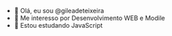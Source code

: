 - 👋 Olá, eu sou @gileadeteixeira
- 👀 Me interesso por Desenvolvimento WEB e Modile
- 🌱 Estou estudando JavaScript
